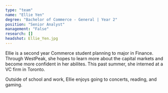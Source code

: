 ```yaml
---
type: "team"
name: "Ellie Yen"
degree: "Bachelor of Commerce - General | Year 2"
position: "Senior Analyst"
management: "False"
research: []
headshot: Ellie_Yen.jpg
---
```


Ellie is a second year Commerce student planning to major in Finance. Through WestPeak, she hopes to learn more about the capital markets and become more confident in her abilites. This past summer, she interned at a VC firm in Toronto. 

Outside of school and work, Ellie enjoys going to concerts, reading, and gaming. 
